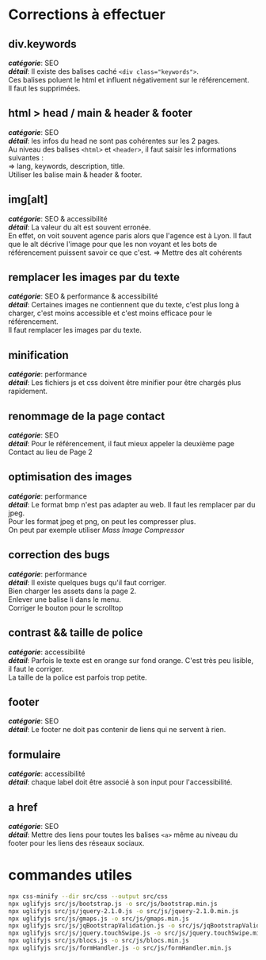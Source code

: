 # Corrections à effectuer

## div.keywords
***catégorie***: SEO  
***détail***: Il existe des balises caché `<div class="keywords">`.  
Ces balises poluent le html et influent négativement sur le référencement.  
Il faut les supprimées.  

## html > head / main & header & footer
***catégorie***: SEO  
***détail***: les infos du head ne sont pas cohérentes sur les 2 pages.  
Au niveau des balises `<html>` et `<header>`, il faut saisir les informations suivantes :  
=> lang, keywords, description, title.  
Utiliser les balise main & header & footer.  

## img[alt]
***catégorie***: SEO & accessibilité  
***détail***: La valeur du alt est souvent erronée.  
En effet, on voit souvent agence paris alors que l'agence est à Lyon.
Il faut que le alt décrive l'image pour que les non voyant et les bots de référencement puissent savoir ce que c'est.
=> Mettre des alt cohérents

## remplacer les images par du texte
***catégorie***: SEO & performance & accessibilité  
***détail***: Certaines images ne contiennent que du texte, c'est plus long à charger,
c'est moins accessible et c'est moins efficace pour le référencement.  
Il faut remplacer les images par du texte.

## minification
***catégorie***: performance  
***détail***: Les fichiers js et css doivent être minifier pour être chargés plus rapidement.

## renommage de la page contact
***catégorie***: SEO  
***détail***: Pour le référencement, il faut mieux appeler la deuxième page Contact au lieu de Page 2

## optimisation des images
***catégorie***: performance  
***détail***: Le format bmp n'est pas adapter au web. Il faut les remplacer par du jpeg.  
Pour les format jpeg et png, on peut les compresser plus.  
On peut par exemple utiliser *Mass Image Compressor*

## correction des bugs
***catégorie***: performance  
***détail***: Il existe quelques bugs qu'il faut corriger.  
Bien charger les assets dans la page 2.  
Enlever une balise li dans le menu.  
Corriger le bouton pour le scrolltop 

## contrast && taille de police
***catégorie***: accessibilité  
***détail***: Parfois le texte est en orange sur fond orange. C'est très peu lisible, il faut le corriger.  
La taille de la police est parfois trop petite.

## footer
***catégorie***: SEO  
***détail***: Le footer ne doit pas contenir de liens qui ne servent à rien.  

## formulaire
***catégorie***: accessibilité  
***détail***: chaque label doit être associé à son input pour l'accessibilité.

## a href
***catégorie***: SEO  
***détail***: Mettre des liens pour toutes les balises `<a>` même au niveau du footer pour les liens des réseaux sociaux.  

# commandes utiles
```sh
npx css-minify --dir src/css --output src/css
npx uglifyjs src/js/bootstrap.js -o src/js/bootstrap.min.js
npx uglifyjs src/js/jquery-2.1.0.js -o src/js/jquery-2.1.0.min.js
npx uglifyjs src/js/gmaps.js -o src/js/gmaps.min.js
npx uglifyjs src/js/jqBootstrapValidation.js -o src/js/jqBootstrapValidation.min.js
npx uglifyjs src/js/jquery.touchSwipe.js -o src/js/jquery.touchSwipe.min.js
npx uglifyjs src/js/blocs.js -o src/js/blocs.min.js
npx uglifyjs src/js/formHandler.js -o src/js/formHandler.min.js
```



                        